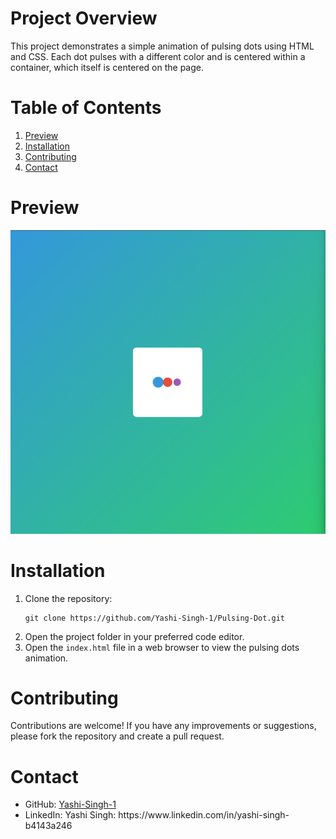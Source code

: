 <h1>Project Overview</h1>

<p>This project demonstrates a simple animation of pulsing dots using HTML and CSS. Each dot pulses with a different color and is centered within a container, which itself is centered on the page.</p>

<h1>Table of Contents</h1>
<ol>
<li><a href="#preview">Preview</a></li>
<li><a href="#installation">Installation</a></li>
<li><a href="#contributing">Contributing</a></li>
<li><a href="#contact">Contact</a></li>
</ol>

<h1 id="preview">Preview</h1>

![Preview](Preview.png)

<h1 id="installation">Installation</h1>
<ol>
<li>Clone the repository:</li>
<pre><code>git clone https://github.com/Yashi-Singh-1/Pulsing-Dot.git</code></pre>
<li>Open the project folder in your preferred code editor.</li>
<li>Open the <code>index.html</code> file in a web browser to view the pulsing dots animation.</li>
</ol>

<h1 id="contributing">Contributing</h1>
<p>Contributions are welcome! If you have any improvements or suggestions, please fork the repository and create a pull request.</p>

<h1 id="contact">Contact</h1>
<ul>
<li>GitHub: <a href="https://github.com/Yashi-Singh-1">Yashi-Singh-1</a></li>
<li>LinkedIn: Yashi Singh:  https://www.linkedin.com/in/yashi-singh-b4143a246</a> </li>
</ul>
